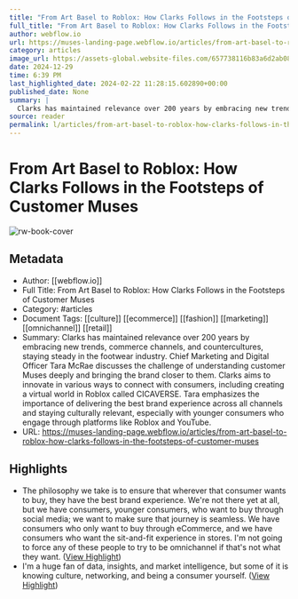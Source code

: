 ```yaml
---
title: "From Art Basel to Roblox: How Clarks Follows in the Footsteps of Customer Muses"
full_title: "From Art Basel to Roblox: How Clarks Follows in the Footsteps of Customer Muses"
author: webflow.io
url: https://muses-landing-page.webflow.io/articles/from-art-basel-to-roblox-how-clarks-follows-in-the-footsteps-of-customer-muses
category: articles
image_url: https://assets-global.website-files.com/657738116b83a6d2ab0824b5/65bc8c54c9b4680656af2831_Clarks%20x%20Compound%20at%20Basel%20(1).jpeg
date: 2024-12-29
time: 6:39 PM
last_highlighted_date: 2024-02-22 11:28:15.602890+00:00
published_date: None
summary: |
  Clarks has maintained relevance over 200 years by embracing new trends, commerce channels, and countercultures, staying steady in the footwear industry. Chief Marketing and Digital Officer Tara McRae discusses the challenge of understanding customer Muses deeply and bringing the brand closer to them. Clarks aims to innovate in various ways to connect with consumers, including creating a virtual world in Roblox called CICAVERSE. Tara emphasizes the importance of delivering the best brand experience across all channels and staying culturally relevant, especially with younger consumers who engage through platforms like Roblox and YouTube.
source: reader
permalink: l/articles/from-art-basel-to-roblox-how-clarks-follows-in-the-footsteps-of-customer-muses
---
```

# From Art Basel to Roblox: How Clarks Follows in the Footsteps of Customer Muses

![rw-book-cover](https://assets-global.website-files.com/657738116b83a6d2ab0824b5/65bc8c54c9b4680656af2831_Clarks%20x%20Compound%20at%20Basel%20(1).jpeg)

## Metadata
- Author: [[webflow.io]]
- Full Title: From Art Basel to Roblox: How Clarks Follows in the Footsteps of Customer Muses
- Category: #articles
- Document Tags: [[culture]] [[ecommerce]] [[fashion]] [[marketing]] [[omnichannel]] [[retail]] 
- Summary: Clarks has maintained relevance over 200 years by embracing new trends, commerce channels, and countercultures, staying steady in the footwear industry. Chief Marketing and Digital Officer Tara McRae discusses the challenge of understanding customer Muses deeply and bringing the brand closer to them. Clarks aims to innovate in various ways to connect with consumers, including creating a virtual world in Roblox called CICAVERSE. Tara emphasizes the importance of delivering the best brand experience across all channels and staying culturally relevant, especially with younger consumers who engage through platforms like Roblox and YouTube.
- URL: https://muses-landing-page.webflow.io/articles/from-art-basel-to-roblox-how-clarks-follows-in-the-footsteps-of-customer-muses

## Highlights
- The philosophy we take is to ensure that wherever that consumer wants to buy, they have the best brand experience. We're not there yet at all, but we have consumers, younger consumers, who want to buy through social media; we want to make sure that journey is seamless. We have consumers who only want to buy through eCommerce, and we have consumers who want the sit-and-fit experience in stores. I'm not going to force any of these people to try to be omnichannel if that's not what they want. ([View Highlight](https://read.readwise.io/read/01hq88zvqg3yf9tjpf0k628738))
- I'm a huge fan of data, insights, and market intelligence, but some of it is knowing culture, networking, and being a consumer yourself. ([View Highlight](https://read.readwise.io/read/01hq895gfjp3ht50ms5ews86qc))


